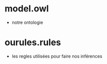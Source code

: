 # model.owl
  - notre ontologie
  
# ourules.rules
  - les regles utilisées pour faire nos inférences
